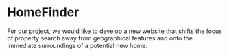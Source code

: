 # HomeFinder
For our project, we would like to develop a new website that shifts the focus of property search away from geographical features and onto the immediate surroundings of a potential new home.
